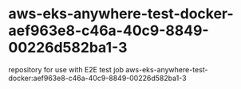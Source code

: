 # aws-eks-anywhere-test-docker-aef963e8-c46a-40c9-8849-00226d582ba1-3
repository for use with E2E test job aws-eks-anywhere-test-docker:aef963e8-c46a-40c9-8849-00226d582ba1-3
